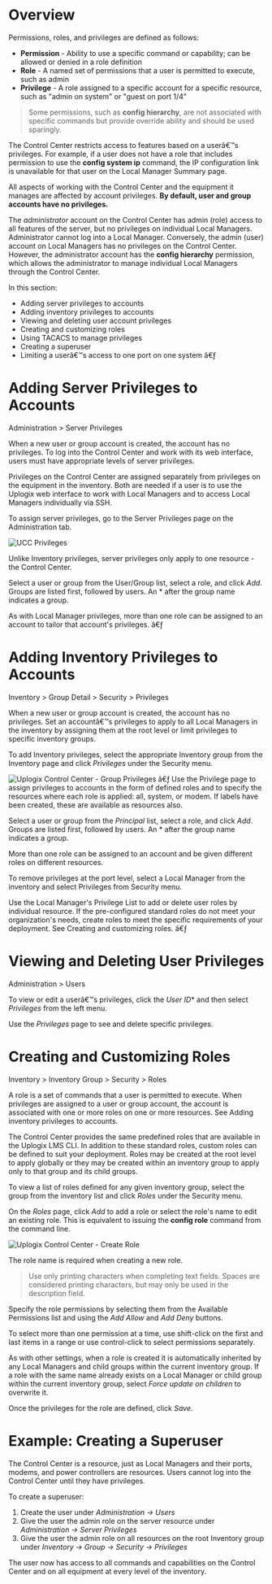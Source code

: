 <!-- 5.4 -->

# Overview

Permissions, roles, and privileges are defined as follows:

* **Permission** - Ability to use a specific command or capability; can be allowed or denied in a role definition
* **Role** - A named set of permissions that a user is permitted to execute, such as admin
* **Privilege** - A role assigned to a specific account for a specific resource, such as "admin on system" or "guest on port 1/4"

> Some permissions, such as **config hierarchy**, are not associated with specific commands but provide override ability and should be used sparingly.

The Control Center restricts access to features based on a userâ€™s privileges. For example, if a user does not have a role that includes permission to use the **config system ip** command, the IP configuration link is unavailable for that user on the Local Manager Summary page.

All aspects of working with the Control Center and the equipment it manages are affected by account privileges. **By default, user and group accounts have no privileges.**

The *administrator* account on the Control Center has admin (role) access to all features of the server, but no privileges on individual Local Managers. Administrator cannot log into a Local Manager. Conversely, the admin (user) account on Local Managers has no privileges on the Control Center. However, the administrator account has the **config hierarchy** permission, which allows the administrator to manage individual Local Managers through the Control Center.

In this section:

- Adding server privileges to accounts
- Adding inventory privileges to accounts
- Viewing and deleting user account privileges
- Creating and customizing roles
- Using TACACS to manage privileges
- Creating a superuser
- Limiting a userâ€™s access to one port on one system
â€ƒ
 
# Adding Server Privileges to Accounts

<div class='ucc' />Administration > Server Privileges</div>

When a new user or group account is created, the account has no privileges. To log into the Control Center and work with its web interface, users must have appropriate levels of server privileges.

Privileges on the Control Center are assigned separately from privileges on the equipment in the inventory. Both are needed if a user is to use the Uplogix web interface to work with Local Managers and to access Local Managers individually via SSH. 

To assign server privileges, go to the Server Privileges page on the Administration tab.
 
![UCC Privileges](http://uplogix.com/support/docs/img/6.0/uplogix-control-center-server-privileges.png)

Unlike Inventory privileges, server privileges only apply to one resource - the Control Center.

Select a user or group from the User/Group list, select a role, and click *Add*. Groups are listed first, followed by users. An * after the group name indicates a group.

As with Local Manager privileges, more than one role can be assigned to an account to tailor that account's privileges.
â€ƒ
# Adding Inventory Privileges to Accounts

<div class='ucc' />Inventory > Group Detail > Security > Privileges</div>

When a new user or group account is created, the account has no privileges. Set an accountâ€™s privileges to apply to all Local Managers in the inventory by assigning them at the root level or limit privileges to specific inventory groups.

To add Inventory privileges, select the appropriate Inventory group from the Inventory page and click *Privileges* under the Security menu.

![Uplogix Control Center - Group Privileges](http://uplogix.com/support/docs/img/6.0/uplogix-control-center-group-privileges.png)
â€ƒ
Use the Privilege page to assign privileges to accounts in the form of defined roles and to specify the resources where each role is applied: all, system, or modem. If labels have been created, these are available as resources also.

Select a user or group from the *Principal* list, select a role, and click *Add*. Groups are listed first, followed by users. An * after the group name indicates a group.

More than one role can be assigned to an account and be given different roles on different resources.
 
To remove privileges at the port level, select a Local Manager from the inventory and select Privileges from Security menu.

Use the Local Manager's  Privilege List to add or delete user roles by individual resource. If the pre-configured standard roles do not meet your organization's needs, create roles to meet the specific requirements of your deployment. See Creating and customizing roles.
â€ƒ
# Viewing and Deleting User Privileges

<div class='ucc' />Administration > Users</div>

To view or edit a userâ€™s privileges, click the *User ID** and then select *Privileges* from the left menu.

Use the *Privileges* page to see and delete specific privileges.

# Creating and Customizing Roles

<div class='ucc' />Inventory > Inventory Group > Security > Roles</div>

A role is a set of commands that a user is permitted to execute. When privileges are assigned to a user or group account, the account is associated with one or more roles on one or more resources. See Adding inventory privileges to accounts.

The Control Center provides the same predefined roles that are available in the Uplogix LMS CLI. In addition to these standard roles, custom roles can be defined to suit your deployment. Roles may be created at the root level to apply globally or they may be created within an inventory group to apply only to that group and its child groups.

To view a list of roles defined for any given inventory group, select the group from the inventory list and click *Roles* under the Security menu.

On the *Roles* page, click *Add* to add a role or select the role's name to edit an existing role. This is equivalent to issuing the **config role** command from the command line.
 
![Uplogix Control Center - Create Role](http://uplogix.com/support/docs/img/5.4/uplogix-control-center-create-role.png)

The role name is required when creating a new role.

> Use only printing characters when completing text fields. Spaces are considered printing characters, but may only be used in the description field.

Specify the role permissions by selecting them from the Available Permissions list and using the *Add Allow* and *Add Deny* buttons.

To select more than one permission at a time, use shift-click on the first and last items in a range or use control-click to select permissions separately.
 
As with other settings, when a role is created it is automatically inherited by any Local Managers and child groups within the current inventory group. If a role with the same name already exists on a Local Manager or child group within the current inventory group, select *Force update on children* to overwrite it.

Once the privileges for the role are defined, click *Save*.

# Example: Creating a Superuser

The Control Center is a resource, just as Local Managers and their ports, modems, and power controllers are resources. Users cannot log into the Control Center until they have privileges. 

To create a superuser:

1. Create the user under *Administration -> Users*
2. Give the user the admin role on the server resource under *Administration -> Server Privileges*
3. Give the user the admin role on all resources on the root Inventory group under *Inventory -> Group -> Security -> Privileges*

The user now has access to all commands and capabilities on the Control Center and on all equipment at every level of the inventory.